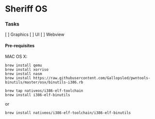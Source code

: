 # Sheriff OS


### Tasks
[ ] Graphics
[ ] UI
[ ] Webview

#### Pre-requisites

MAC OS X:
```
brew install qemu
brew install xorriso
brew install nasm
brew install https://raw.githubusercontent.com/Gallopsled/pwntools-binutils/master/osx/binutils-i386.rb
```


```
brew tap nativeos/i386-elf-toolchain
brew install i386-elf-binutils
```
or 
```
brew install nativeos/i386-elf-toolchain/i386-elf-binutils
```

